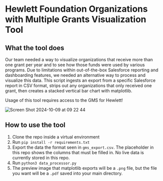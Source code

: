 # Hewlett Foundation Organizations with Multiple Grants Visualization Tool

## What the tool does
Our team needed a way to visualize organizations that receive more than one grant per year and to see how those funds were used by various programs. Due to limitations within out-of-the-box Salesforce reporting and dashboarding features, we needed an alternative way to process and visualize this data. This script ingests an export from a specific Salesforce report in CSV format, strips out any organizations that only received one grant, then creates a stacked vertical bar chart with matplotlib. 

Usage of this tool requires access to the GMS for Hewlett!

![Screen Shot 2024-10-09 at 09 22 44](https://github.com/user-attachments/assets/a28a47b2-15df-477b-a28d-dc104a33bed0)

## How to use the tool

1. Clone the repo inside a virtual environment
2. Run `pip install -r requirements.txt`
3. Export the data the format seen in `gms_export.csv`. The placeholder in this repo shows the columns that must be filled in. No live data is currently stored in this repo.
4. Run `python3 data_processor.py`
5. The preview image that matplotlib exports will be a `.png` file, but the file you want will be a `.pdf` saved into your main directory. 
